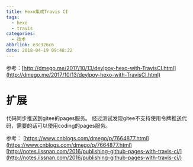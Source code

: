 ```yaml
---
title: Hexo集成Travis CI
tags:
  - hexo
  - travis
categories:
  - 技术
abbrlink: e3c326c6
date: 2018-04-19 09:48:22
---
```


参考：[http://dmego.me/2017/10/13/deylpoy-hexo-with-TravisCI.html](http://dmego.me/2017/10/13/deylpoy-hexo-with-TravisCI.html)

# 扩展
代码同步推送到gitee的pages服务。
经过测试发现gitee不支持使用令牌推送代码，需要的话可以使用coding的pages服务。

参考：
[https://www.cnblogs.com/dmego/p/7664877.html](https://www.cnblogs.com/dmego/p/7664877.html)
[http://notes.iissnan.com/2016/publishing-github-pages-with-travis-ci/](http://notes.iissnan.com/2016/publishing-github-pages-with-travis-ci/)